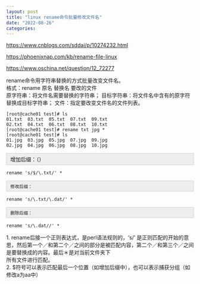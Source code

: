 ```yaml
---
layout: post
title: "linux rename命令批量修改文件名"
date: "2022-08-26"
categories: 
---
```

<p><a href="https://www.cnblogs.com/sddai/p/10274232.html">https://www.cnblogs.com/sddai/p/10274232.html</a></p>

<p><a href="https://phoenixnap.com/kb/rename-file-linux">https://phoenixnap.com/kb/rename-file-linux</a></p>

<p><a href="https://www.oschina.net/question/12_72277">https://www.oschina.net/question/12_72277</a></p>

<p>rename命令用字符串替换的方式批量改变文件名。<br />
格式：rename 原名 替换名 要改的文件<br />
原字符串：将文件名需要替换的字符串； 目标字符串：将文件名中含有的原字符替换成目标字符串； 文件：指定要改变文件名的文件列表。</p>

<pre>
<code class="language-text">[root@cache01 test]# ls 
01.txt  03.txt  05.txt  07.txt  09.txt
02.txt  04.txt  06.txt  08.txt  10.txt
[root@cache01 test]# rename txt jpg *
[root@cache01 test]# ls 
01.jpg  03.jpg  05.jpg  07.jpg  09.jpg
02.jpg  04.jpg  06.jpg  08.jpg  10.jpg</code></pre>

<div style="background:#eeeeee;border:1px solid #cccccc;padding:5px 10px;">增加后缀：（）</div>

<pre class="prettyprint highlighter-hljs" has-selection="true" highlighted="true" name="code">
<code class="hljs livecodeserver has-numbering highlighter-hljs language-lua"><span class="hljs-built_in">rename</span> <span class="hljs-string">&#39;s/$/\.txt/&#39;</span> *</code></pre>

<div style="background:#eeeeee;border:1px solid #cccccc;padding:5px 10px;"><code class="hljs livecodeserver has-numbering highlighter-hljs language-lua">修改后缀：</code></div>

<pre class="prettyprint highlighter-hljs" has-selection="true" highlighted="true" name="code">
<code class="hljs tex has-numbering highlighter-hljs language-lua"><span class="hljs-built_in">rename</span> <span class="hljs-string">&#39;s/\.txt/\.dat/&#39;</span> *</code></pre>

<div style="background:#eeeeee;border:1px solid #cccccc;padding:5px 10px;"><code class="hljs tex has-numbering highlighter-hljs language-lua">删除后缀：</code></div>

<pre>
<code>rename &#39;s/\.dat//&#39; *</code></pre>

<p>1. rename后接一个正则表达式，是perl语法规则的，&lsquo;s/&rsquo; 是正则匹配的开始的意思，然后第一个／和第二个／之间的部分是被匹配内容，第二个／和第三个／之间是要替换成的内容。最后＊是对当前文件夹下&nbsp;<br />
所有文件进行匹配。&nbsp;<br />
2. $符号可以表示匹配最后一个位置（如增加后缀中），也可以表示捕获分组（如修改a为aa中）</p>

<p>&nbsp;</p>

